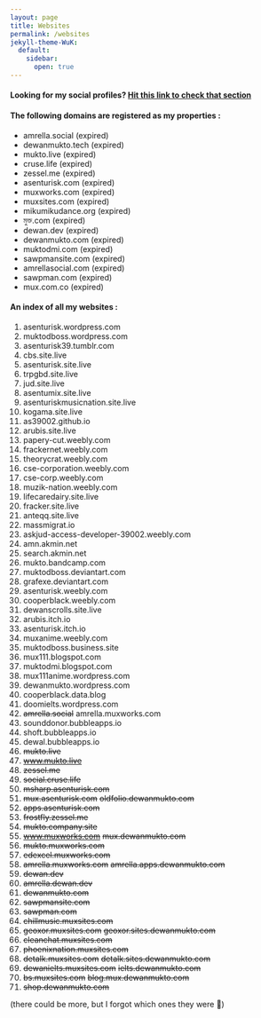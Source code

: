 ```yaml
---
layout: page
title: Websites
permalink: /websites
jekyll-theme-WuK:
  default:
    sidebar:
      open: true
---
```


#### Looking for my social profiles? [Hit this link to check that section](/social)

#### The following domains are registered as my properties :

- amrella.social (expired)
- dewanmukto.tech (expired)
- mukto.live (expired)
- cruse.life (expired)
- zessel.me (expired)
- asenturisk.com (expired)
- muxworks.com (expired)
- muxsites.com (expired)
- mikumikudance.org (expired)
- মুক্ত.com (expired)
- dewan.dev (expired)
- dewanmukto.com (expired)
- muktodmi.com (expired)
- sawpmansite.com (expired)
- amrellasocial.com (expired)
- sawpman.com (expired)
- mux.com.co (expired)


#### An index of all my websites :


1.  asenturisk.wordpress.com
2.  muktodboss.wordpress.com
3.  asenturisk39.tumblr.com
4.  cbs.site.live
5.  asenturisk.site.live
6.  trpgbd.site.live
7.  jud.site.live
8.  asentumix.site.live
9.  asenturiskmusicnation.site.live
10. kogama.site.live
11. as39002.github.io
12. arubis.site.live
13. papery-cut.weebly.com
14. frackernet.weebly.com
15. theorycrat.weebly.com
16. cse-corporation.weebly.com
17. cse-corp.weebly.com
18. muzik-nation.weebly.com
19. lifecaredairy.site.live
20. fracker.site.live
21. anteqq.site.live
22. massmigrat.io
23. askjud-access-developer-39002.weebly.com
24. amn.akmin.net
25. search.akmin.net
26. mukto.bandcamp.com
27. muktodboss.deviantart.com
28. grafexe.deviantart.com
29. asenturisk.weebly.com
30. cooperblack.weebly.com
31. dewanscrolls.site.live
32. arubis.itch.io
33. asenturisk.itch.io
34. muxanime.weebly.com
35. muktodboss.business.site
36. mux111.blogspot.com
37. muktodmi.blogspot.com
38. mux111anime.wordpress.com
39. dewanmukto.wordpress.com
40. cooperblack.data.blog
41. doomielts.wordpress.com
42. ~~amrella.social~~ amrella.muxworks.com
43. sounddonor.bubbleapps.io
44. shoft.bubbleapps.io
45. dewal.bubbleapps.io
46. ~~mukto.live~~
47. ~~www.mukto.live~~
48. ~~zessel.me~~
49. ~~social.cruse.life~~
50. ~~msharp.asenturisk.com~~
51. ~~mux.asenturisk.com~~ ~~oldfolio.dewanmukto.com~~
52. ~~apps.asenturisk.com~~
53. ~~frostfly.zessel.me~~
54. ~~mukto.company.site~~
55. ~~www.muxworks.com~~ ~~mux.dewanmukto.com~~
56. ~~mukto.muxworks.com~~
57. ~~edexcel.muxworks.com~~
58. ~~amrella.muxworks.com~~ ~~amrella.apps.dewanmukto.com~~
59. ~~dewan.dev~~
60. ~~amrella.dewan.dev~~
61. ~~dewanmukto.com~~
63. ~~sawpmansite.com~~
64. ~~sawpman.com~~
65. ~~chillmusic.muxsites.com~~
66. ~~geoxor.muxsites.com~~ ~~geoxor.sites.dewanmukto.com~~
67. ~~cleanchat.muxsites.com~~
68. ~~phoenixnation.muxsites.com~~
69. ~~detalk.muxsites.com~~ ~~detalk.sites.dewanmukto.com~~
70. ~~dewanielts.muxsites.com~~ ~~ielts.dewanmukto.com~~
71. ~~bs.muxsites.com~~ ~~blog.mux.dewanmukto.com~~
72. ~~shop.dewanmukto.com~~

(there could be more, but I forgot which ones they were 🥴)
